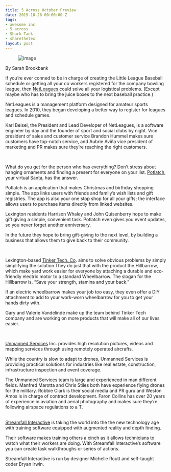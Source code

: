 ```yaml
---
title: 5 Across October Preview
date: 2015-10-26 00:00:00 Z
tags:
- awesome inc
- 5 across
- Shark Tank
- sharethelex
layout: post
---
```

 
<figure data-orig-width="2237" data-orig-height="720" class="tmblr-full"><img src="https://66.media.tumblr.com/fa67316d723ffb55a8400235516a12d1/tumblr_inline_nwuq5o4LtT1spm8pc_540.png" alt="image" data-orig-width="2237" data-orig-height="720"/></figure><p>By Sarah Brookbank</p><p>If you’re ever conned to be in charge of creating the Little League Baseball schedule or getting all your co workers registered for the company bowling league, then <a href="https://www.netleagues.com" target="_blank">NetLeagues </a>could solve all your logistical problems. (Except maybe who has to bring the juice boxes to the next baseball practice.)<br/></p><p>NetLeagues is a management platform designed for amateur sports leagues. In 2010, they began developing a better way to register for leagues and schedule games.</p><p>Karl Beisel, the President and Lead Developer of NetLeagues, is a software engineer by day and the founder of sport and social clubs by night. Vice president of sales and customer service Brandon Hummel makes sure customers have top-notch service, and Aubrie Aviña vice president of marketing and PR makes sure they’re reaching the right customers.</p><p><br/></p><p>What do you get for the person who has everything? Don’t stress about hanging ornaments and finding a present for everyone on your list. <a href="https://angel.co/potlatch" target="_blank">Potlatch</a>, your virtual Santa, has the answer.</p><p>Potlatch is an application that makes Christmas and birthday shopping simple. The app links users with friends and family’s wish lists and gift registries. The app is also your one stop shop for all your gifts; the interface allows users to purchase items directly from linked websites. </p><p>Lexington residents Harrison Whaley and John Quisenberry hope to make gift giving a simple, convenient task. Potlatch even gives you event updates, so you never forget another anniversary. </p><p>	In the future they hope to bring gift-giving to the next level, by building a business that allows them to give back to their community.</p><p><br/></p><p>Lexington-based <a href="http://www.hillbarrow.com" target="_blank">Tinker Tech. Co</a>. aims to solve obvious problems by simply simplifying the solution.They do just that with the product the Hillbarrow, which make yard work easier for everyone by attaching a durable and eco- friendly electric motor to a standard Wheelbarrow. The slogan for the Hillbarrow is, “Save your strength, stamina and your back.”</p><p>If an electric wheelbarrow makes your job too easy, they even offer a DIY attachment to add to your work-worn wheelbarrow for you to get your hands dirty with.</p><p>Gary and Valerie Vandelinde make up the team behind Tinker Tech company and are working on more products that will make all of our lives easier.</p><p><br/></p><p><a href="http://www.unmannedservicesinc.com" target="_blank">​Unmanned Services</a> Inc. provides high resolution pictures, videos and mapping services through using remotely operated aircrafts. </p><p>While the country is slow to adapt to drones, Unmanned Services is providing practical solutions for industries like real estate, construction, infrastructure inspection and event coverage.</p><p>The Unmanned Services team is large and experienced in man different fields. Manfred Marotta and Chris Stiles both have experience flying drones for the military. Robbie Clark is their social media and PR guru and Weston Amos is in charge of contract development. Faron Collins has over 20 years of experience in aviation and aerial photography and makes sure they’re following airspace regulations to a T.<br/><br/></p><p><a href="http://www.streamfall.com/wordpress/" target="_blank">Streamfall Interactive</a> is taking the world into the the new technology age with training software equipped with augmented reality and depth finding.</p><p>Their software makes training others a cinch as it allows technicians to watch what their workers are doing. With Streamfall Interactive’s software you can create task walkthroughs or series of actions. </p><p>Streamfall Interactive is run by designer Michelle Routt and self-taught coder Bryan Irwin.</p>

